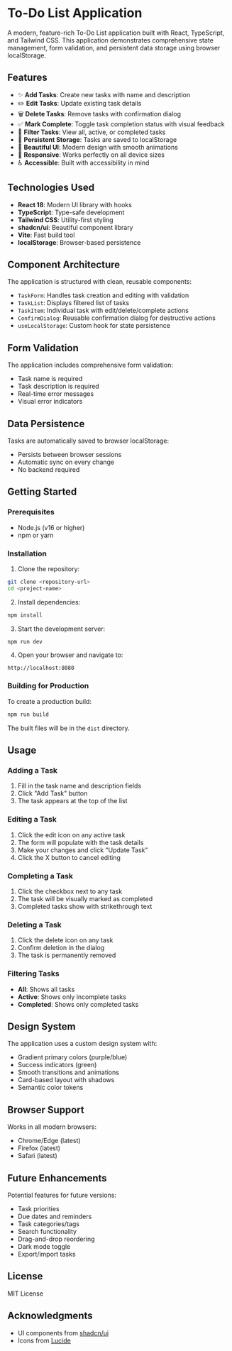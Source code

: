 # To-Do List Application

A modern, feature-rich To-Do List application built with React, TypeScript, and Tailwind CSS. This application demonstrates comprehensive state management, form validation, and persistent data storage using browser localStorage.

## Features

- ✨ **Add Tasks**: Create new tasks with name and description
- ✏️ **Edit Tasks**: Update existing task details
- 🗑️ **Delete Tasks**: Remove tasks with confirmation dialog
- ✅ **Mark Complete**: Toggle task completion status with visual feedback
- 🎯 **Filter Tasks**: View all, active, or completed tasks
- 💾 **Persistent Storage**: Tasks are saved to localStorage
- 🎨 **Beautiful UI**: Modern design with smooth animations
- 📱 **Responsive**: Works perfectly on all device sizes
- ♿ **Accessible**: Built with accessibility in mind

## Technologies Used

- **React 18**: Modern UI library with hooks
- **TypeScript**: Type-safe development
- **Tailwind CSS**: Utility-first styling
- **shadcn/ui**: Beautiful component library
- **Vite**: Fast build tool
- **localStorage**: Browser-based persistence

## Component Architecture

The application is structured with clean, reusable components:

- `TaskForm`: Handles task creation and editing with validation
- `TaskList`: Displays filtered list of tasks
- `TaskItem`: Individual task with edit/delete/complete actions
- `ConfirmDialog`: Reusable confirmation dialog for destructive actions
- `useLocalStorage`: Custom hook for state persistence

## Form Validation

The application includes comprehensive form validation:
- Task name is required
- Task description is required
- Real-time error messages
- Visual error indicators

## Data Persistence

Tasks are automatically saved to browser localStorage:
- Persists between browser sessions
- Automatic sync on every change
- No backend required

## Getting Started

### Prerequisites

- Node.js (v16 or higher)
- npm or yarn

### Installation

1. Clone the repository:
```bash
git clone <repository-url>
cd <project-name>
```

2. Install dependencies:
```bash
npm install
```

3. Start the development server:
```bash
npm run dev
```

4. Open your browser and navigate to:
```
http://localhost:8080
```

### Building for Production

To create a production build:

```bash
npm run build
```

The built files will be in the `dist` directory.

## Usage

### Adding a Task
1. Fill in the task name and description fields
2. Click "Add Task" button
3. The task appears at the top of the list

### Editing a Task
1. Click the edit icon on any active task
2. The form will populate with the task details
3. Make your changes and click "Update Task"
4. Click the X button to cancel editing

### Completing a Task
1. Click the checkbox next to any task
2. The task will be visually marked as completed
3. Completed tasks show with strikethrough text

### Deleting a Task
1. Click the delete icon on any task
2. Confirm deletion in the dialog
3. The task is permanently removed

### Filtering Tasks
- **All**: Shows all tasks
- **Active**: Shows only incomplete tasks
- **Completed**: Shows only completed tasks

## Design System

The application uses a custom design system with:
- Gradient primary colors (purple/blue)
- Success indicators (green)
- Smooth transitions and animations
- Card-based layout with shadows
- Semantic color tokens

## Browser Support

Works in all modern browsers:
- Chrome/Edge (latest)
- Firefox (latest)
- Safari (latest)

## Future Enhancements

Potential features for future versions:
- Task priorities
- Due dates and reminders
- Task categories/tags
- Search functionality
- Drag-and-drop reordering
- Dark mode toggle
- Export/import tasks

## License

MIT License

## Acknowledgments

- UI components from [shadcn/ui](https://ui.shadcn.com)
- Icons from [Lucide](https://lucide.dev)
